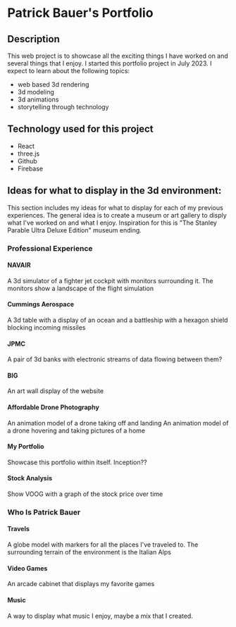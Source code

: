 # Patrick Bauer's Portfolio

## Description
This web project is to showcase all the exciting things I have worked on and several things that I enjoy.
I started this portfolio project in July 2023. I expect to learn about the following topics:
* web based 3d rendering
* 3d modeling
* 3d animations
* storytelling through technology

## Technology used for this project
* React
* three.js
* Github
* Firebase

## Ideas for what to display in the 3d environment:
This section includes my ideas for what to display for each of my previous experiences.
The general idea is to create a museum or art gallery to disply what I've worked on and what I enjoy.
Inspiration for this is "The Stanley Parable Ultra Deluxe Edition" museum ending.

### Professional Experience
#### NAVAIR
A 3d simulator of a fighter jet cockpit with monitors surrounding it. The monitors show a landscape of the flight simulation

#### Cummings Aerospace
A 3d table with a display of an ocean and a battleship with a hexagon shield blocking incoming missiles

#### JPMC
A pair of 3d banks with electronic streams of data flowing between them?

#### BIG
An art wall display of the website

#### Affordable Drone Photography
An animation model of a drone taking off and landing
An animation model of a drone hovering and taking pictures of a home

#### My Portfolio
Showcase this portfolio within itself.
Inception??

#### Stock Analysis
Show VOOG with a graph of the stock price over time

### Who Is Patrick Bauer
#### Travels
A globe model with markers for all the places I've traveled to.
The surrounding terrain of the environment is the Italian Alps

#### Video Games
An arcade cabinet that displays my favorite games

#### Music
A way to display what music I enjoy, maybe a mix that I created.